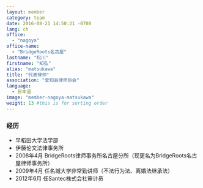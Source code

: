 ```yaml
---
layout: member
category: team
date: 2016-08-21 14:50:21 -0700
lang: ch
office:
  - "nagoya"
office-name:
  - "BridgeRoots名古屋"
lastname: "松川"
firstname: "知弘"
alias: "matsukawa"
title: "代表律师"
association: "爱知县律师协会"
language:
  - 日本语
image: "member-nagoya-matsukawa"
weight: 13 #this is for sorting order
---
```


### 经历
- 早稻田大学法学部
- 伊藤伦文法律事务所
- 2008年4月 BridgeRoots律师事务所名古屋分所（现更名为BridgeRoots名古屋律师事务所）
- 2009年4月 任名城大学非常勤讲师（不法行为法、离婚法继承法）
- 2012年6月 任Santec株式会社审计员
